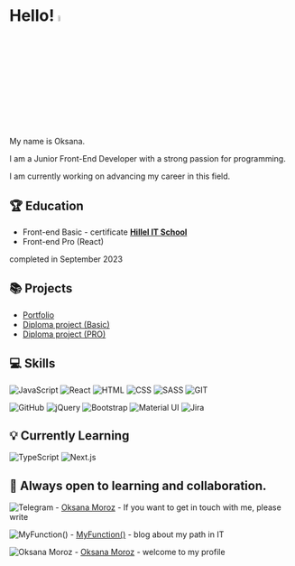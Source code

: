 # Hello! <img src="https://camo.githubusercontent.com/6725971b2a60027d24b1998befbe8193480013621e614903b31e3c3c7e272ff3/68747470733a2f2f6d656469612e67697068792e636f6d2f6d656469612f4d344e796b58785545304841634b37554a362f67697068792e676966" width="5%" height="5%">

My name is Oksana.

I am a Junior Front-End Developer with a strong passion for programming.

I am currently working on advancing my career in this field.

## 🏆 Education

- Front-end Basic  - сertificate **[Hillel IT School](https://certificate.ithillel.ua/view/74052002)** 
- Front-end Pro (React)

сompleted in September 2023

## 📚 Projects

- [Portfolio](https://okmoroz.github.io/portfolio/)
- [Diploma project (Basic)](https://okmoroz.github.io/HLegal/)
- [Diploma project (PRO)](https://github.com/OkMoroz/graduate-work-js-moroz)

## 💻 Skills

![JavaScript](https://img.shields.io/badge/JavaScript-%231E4B6E?style=for-the-badge&logo=JavaScript&logoColor=white)
![React](https://img.shields.io/badge/React-%231E4B6E?style=for-the-badge&logo=React&logoColor=white)
![HTML](https://img.shields.io/badge/HTML5-%231E4B6E?style=for-the-badge&logo=HTML5&logoColor=white)
![CSS](https://img.shields.io/badge/CSS-%231E4B6E?style=for-the-badge&logo=CSS&logoColor=white)
![SASS](https://img.shields.io/badge/SASS-%231E4B6E?style=for-the-badge&logo=SASS&logoColor=white)
![GIT](https://img.shields.io/badge/GIT-%231E4B6E?style=for-the-badge&logo=GIT&logoColor=white)

![GitHub](https://img.shields.io/badge/GitHub-%231E4B6E?style=for-the-badge&logo=GitHub&logoColor=white)
![jQuery](https://img.shields.io/badge/jQuery-%231E4B6E?style=for-the-badge&logo=jQuery&logoColor=white)
![Bootstrap](https://img.shields.io/badge/Bootstrap-%231E4B6E?style=for-the-badge&logo=Bootstrap&logoColor=white)
![Material UI](https://img.shields.io/badge/Material%20UI-%231E4B6E?style=for-the-badge&logo=Material-UI&logoColor=white)
![Jira](https://img.shields.io/badge/Jira-%231E4B6E?style=for-the-badge&logo=Jira&logoColor=white)

## 💡 Currently Learning

![TypeScript](https://img.shields.io/badge/TypeScript-%231E4B6E?style=for-the-badge&logo=TypeScript&logoColor=white)
![Next.js](https://img.shields.io/badge/Next.js-%231E4B6E?style=for-the-badge&logo=Next.js&logoColor=white)

## 📝 Always open to learning and collaboration.

![Telegram](https://img.shields.io/badge/Telegram-%2300bfff?style=for-the-badge&logo=Telegram&logoColor=white) - [Oksana Moroz](https://t.me/Moroz_Ksenia) - If you want to get in touch with me, please write

![MyFunction()](https://img.shields.io/badge/MyFunction-%23da70d6?style=for-the-badge&logo=MyFunction&logoColor=white) - [MyFunction()](https://t.me/OM_myFunction) - blog about my path in IT

![Oksana Moroz](https://img.shields.io/badge/LinkedIn-%230064ff?style=for-the-badge&logo=LinkedIn&logoColor=white)  - [Oksana Moroz](https://www.linkedin.com/in/oksana-moroz/) - welcome to my profile
